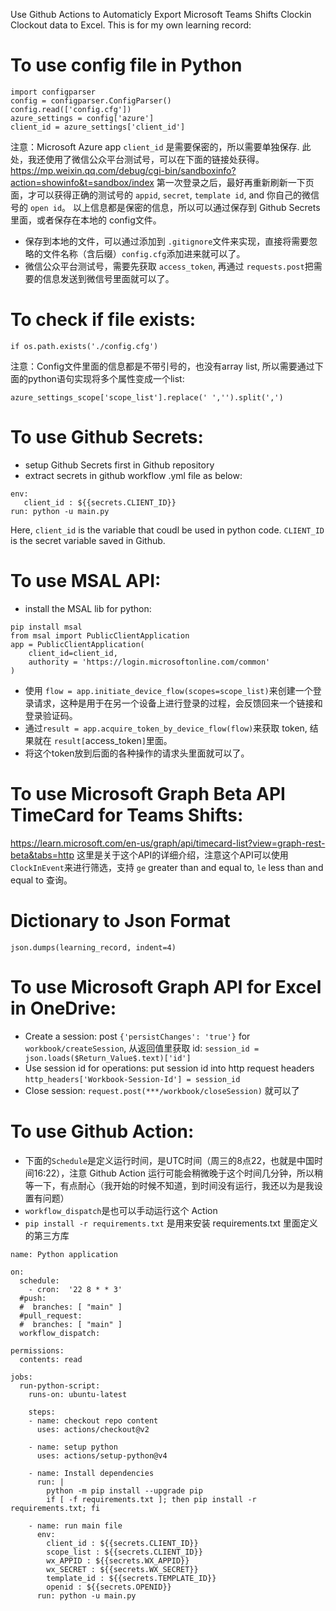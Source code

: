 Use Github Actions to Automaticly Export Microsoft Teams Shifts Clockin Clockout data to Excel. This is for my own learning record:

# To use config file in Python
```
import configparser
config = configparser.ConfigParser()
config.read(['config.cfg'])
azure_settings = config['azure']
client_id = azure_settings['client_id']
```
注意：Microsoft Azure app `client_id` 是需要保密的，所以需要单独保存.
此处，我还使用了微信公众平台测试号，可以在下面的链接处获得。
https://mp.weixin.qq.com/debug/cgi-bin/sandboxinfo?action=showinfo&t=sandbox/index
第一次登录之后，最好再重新刷新一下页面，才可以获得正确的测试号的 `appid`, `secret`, `template id`, and 你自己的微信号的 `open id`。
以上信息都是保密的信息，所以可以通过保存到 Github Secrets里面，或者保存在本地的 config文件。
- 保存到本地的文件，可以通过添加到 `.gitignore`文件来实现，直接将需要忽略的文件名称（含后缀）`config.cfg`添加进来就可以了。
- 微信公众平台测试号，需要先获取 `access_token`, 再通过 `requests.post`把需要的信息发送到微信号里面就可以了。

# To check if file exists:
```
if os.path.exists('./config.cfg')
```
注意：Config文件里面的信息都是不带引号的，也没有array list, 所以需要通过下面的python语句实现将多个属性变成一个list:
```
azure_settings_scope['scope_list'].replace(' ','').split(',')
```

# To use Github Secrets:
- setup Github Secrets first in Github repository
- extract secrets in github workflow .yml file as below:
```
env:
   client_id : ${{secrets.CLIENT_ID}}
run: python -u main.py
```
Here, `client_id` is the variable that coudl be used in python code. `CLIENT_ID` is the secret variable saved in Github.

# To use MSAL API:
- install the MSAL lib for python:
```
pip install msal
from msal import PublicClientApplication
app = PublicClientApplication(
    client_id=client_id,
    authority = 'https://login.microsoftonline.com/common'
)

```

- 使用 `flow = app.initiate_device_flow(scopes=scope_list)`来创建一个登录请求，这种是用于在另一个设备上进行登录的过程，会反馈回来一个链接和登录验证码。
- 通过`result = app.acquire_token_by_device_flow(flow)`来获取 token, 结果就在 `result[`access_token`]`里面。
- 将这个token放到后面的各种操作的请求头里面就可以了。

# To use Microsoft Graph Beta API TimeCard for Teams Shifts:
https://learn.microsoft.com/en-us/graph/api/timecard-list?view=graph-rest-beta&tabs=http
这里是关于这个API的详细介绍，注意这个API可以使用 `ClockInEvent`来进行筛选，支持 `ge` greater than and equal to, `le` less than and equal to 查询。

# Dictionary to Json Format
```
json.dumps(learning_record, indent=4)
```

# To use Microsoft Graph API for Excel in OneDrive:
- Create a session: post `{'persistChanges': 'true'}` for `workbook/createSession`, 从返回值里获取 id: `session_id = json.loads($Return_Value$.text)['id']`
- Use session id for operations: put session id into http request headers `http_headers['Workbook-Session-Id'] = session_id`
- Close session: `request.post(***/workbook/closeSession)` 就可以了

# To use Github Action:
- 下面的`Schedule`是定义运行时间，是UTC时间（周三的8点22，也就是中国时间16:22），注意 Github Action 运行可能会稍微晚于这个时间几分钟，所以稍等一下，有点耐心（我开始的时候不知道，到时间没有运行，我还以为是我设置有问题）
- `workflow_dispatch`是也可以手动运行这个 Action
- `pip install -r requirements.txt` 是用来安装 requirements.txt 里面定义的第三方库
```
name: Python application

on:
  schedule:
    - cron:  '22 8 * * 3'
  #push:
  #  branches: [ "main" ]
  #pull_request:
  #  branches: [ "main" ]
  workflow_dispatch:

permissions:
  contents: read

jobs:
  run-python-script:
    runs-on: ubuntu-latest

    steps:
    - name: checkout repo content
      uses: actions/checkout@v2

    - name: setup python
      uses: actions/setup-python@v4

    - name: Install dependencies
      run: |
        python -m pip install --upgrade pip
        if [ -f requirements.txt ]; then pip install -r requirements.txt; fi

    - name: run main file
      env:
        client_id : ${{secrets.CLIENT_ID}}
        scope_list : ${{secrets.CLIENT_ID}}
        wx_APPID : ${{secrets.WX_APPID}}
        wx_SECRET : ${{secrets.WX_SECRET}}
        template_id : ${{secrets.TEMPLATE_ID}}
        openid : ${{secrets.OPENID}}
      run: python -u main.py
```